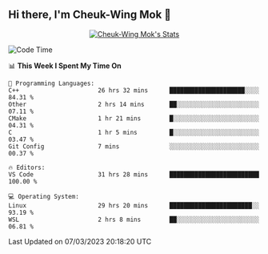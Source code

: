 ## Hi there, I'm Cheuk-Wing Mok 👋

<!--
**mozro0327/mozro0327** is a ✨ _special_ ✨ repository because its `README.md` (this file) appears on your GitHub profile.

Here are some ideas to get you started:

- 🔭 I’m currently working on ...
- 🌱 I’m currently learning ...
- 👯 I’m looking to collaborate on ...
- 🤔 I’m looking for help with ...
- 💬 Ask me about ...
- 📫 How to reach me: ...
- 😄 Pronouns: ...
- ⚡ Fun fact: ...
-->

<p align="center">
  <a href="https://github.com/mozro0327" class="rich-diff-level-one">
    <img src="https://github-readme-stats.vercel.app/api?username=mozro0327&title_color=333&text_color=777" alt="Cheuk-Wing Mok's Stats" >
    <!-- &hide=issues
    <img src="https://github-readme-stats.vercel.app/api?username=mozro0327&hide=issues&title_color=333&text_color=777" alt="Cheuk-Wing Mok's Stats" >
    -->
  </a>
</p>

<!--START_SECTION:waka-->
![Code Time](http://img.shields.io/badge/Code%20Time-1%2C243%20hrs%2050%20mins-blue)

📊 **This Week I Spent My Time On** 

```text
💬 Programming Languages: 
C++                      26 hrs 32 mins      █████████████████████░░░░   84.31 % 
Other                    2 hrs 14 mins       ██░░░░░░░░░░░░░░░░░░░░░░░   07.11 % 
CMake                    1 hr 21 mins        █░░░░░░░░░░░░░░░░░░░░░░░░   04.31 % 
C                        1 hr 5 mins         █░░░░░░░░░░░░░░░░░░░░░░░░   03.47 % 
Git Config               7 mins              ░░░░░░░░░░░░░░░░░░░░░░░░░   00.37 % 

🔥 Editors: 
VS Code                  31 hrs 28 mins      █████████████████████████   100.00 % 

💻 Operating System: 
Linux                    29 hrs 20 mins      ███████████████████████░░   93.19 % 
WSL                      2 hrs 8 mins        ██░░░░░░░░░░░░░░░░░░░░░░░   06.81 % 
```


 Last Updated on 07/03/2023 20:18:20 UTC
<!--END_SECTION:waka-->
